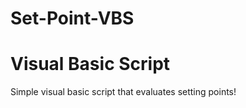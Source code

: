 # Set-Point-VBS
<h1>Visual Basic Script</h1>
<p> Simple visual basic script that evaluates setting points!</p>
